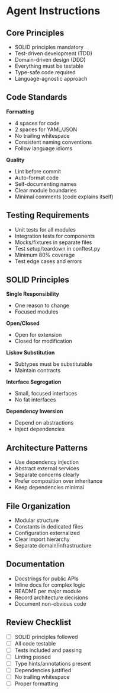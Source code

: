 # Agent Instructions

## Core Principles

- SOLID principles mandatory
- Test-driven development (TDD)
- Domain-driven design (DDD)
- Everything must be testable
- Type-safe code required
- Language-agnostic approach

## Code Standards

**Formatting**
- 4 spaces for code
- 2 spaces for YAML/JSON
- No trailing whitespace
- Consistent naming conventions
- Follow language idioms

**Quality**
- Lint before commit
- Auto-format code
- Self-documenting names
- Clear module boundaries
- Minimal comments (code explains itself)

## Testing Requirements

- Unit tests for all modules
- Integration tests for components
- Mocks/fixtures in separate files
- Test setup/teardown in conftest.py
- Minimum 80% coverage
- Test edge cases and errors

## SOLID Principles

**Single Responsibility**
- One reason to change
- Focused modules

**Open/Closed**
- Open for extension
- Closed for modification

**Liskov Substitution**
- Subtypes must be substitutable
- Maintain contracts

**Interface Segregation**
- Small, focused interfaces
- No fat interfaces

**Dependency Inversion**
- Depend on abstractions
- Inject dependencies

## Architecture Patterns

- Use dependency injection
- Abstract external services
- Separate concerns clearly
- Prefer composition over inheritance
- Keep dependencies minimal

## File Organization

- Modular structure
- Constants in dedicated files
- Configuration externalized
- Clear import hierarchy
- Separate domain/infrastructure

## Documentation

- Docstrings for public APIs
- Inline docs for complex logic
- README per major module
- Record architecture decisions
- Document non-obvious code

## Review Checklist

- [ ] SOLID principles followed
- [ ] All code testable
- [ ] Tests included and passing
- [ ] Linting passed
- [ ] Type hints/annotations present
- [ ] Dependencies justified
- [ ] No trailing whitespace
- [ ] Proper formatting
